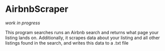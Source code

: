 # AirbnbScraper

*work in progress*

This program searches runs an Airbnb search and returns what page your listing lands on. Additionally, it scrapes data about your listing and all other listings found in the search, and writes this data to a .txt file

